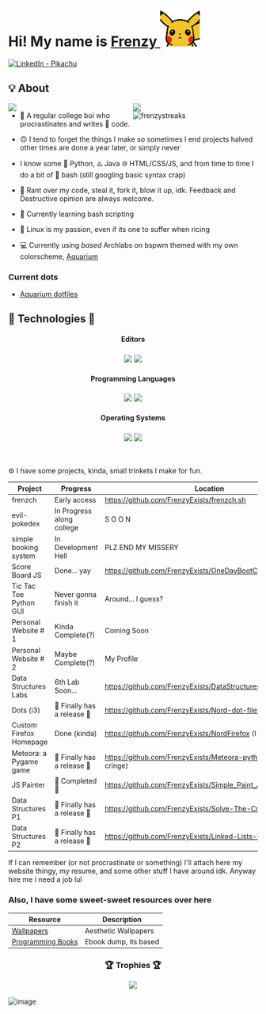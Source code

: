 
# Hi! My name is [Frenzy ](https://frenzyexists.github.io/Webfolio/) <img src="https://raw.githubusercontent.com/FrenzyExists/FrenzyExists/master/pikahello.gif" width="80px">

<a target="_blank" href="https://www.linkedin.com/in/pikachu-%E2%9A%A1-74aaa6225" target="_blank">
   <img alt="LinkedIn - Pikachu" src="https://img.shields.io/badge/LinkedIn-0077B5.svg?&style=for-the-badge&logo=linkedin&logoColor=white" />
</a>

<!-- ![Views](https://api.ghprofile.me/view?username=frenzyexists&color=2E3440&label=views) -->

## 💡 About
<a href="https://github.com/FrenzyExists">
  <img align="right" width="50%" src="https://github-readme-stats.vercel.app/api?username=FrenzyExists&show_icons=true&title_color=E6DFB8&text_color=cddbf9&icon_color=caf6bb&bg_color=20202A">
  <img align="right" width="50%" src="https://github-readme-streak-stats.herokuapp.com/?user=FrenzyExists&currStreakLabel=E6DFB8&sideLabels=cddbf9&currStreakNum=caf6bb&sideNums=E6DFB8&dates=E6DFB8&ring=cddbf9&fire=cddbf9&stroke=caf6bb&background=20202A">
  <img align="right" width="50%" src="https://github-readme-stats.vercel.app/api/top-langs/?username=frenzyexists&layout=compact&title_color=E6DFB8&text_color=cddbf9&icon_color=caf6bb&bg_color=20202A" alt="frenzystreaks" />
</a>

- 📓 A regular college boi who procrastinates and writes 💩 code.

- 🙃 I tend to forget the things I make so sometimes I end projects halved other times are done a year later, or simply never

 - I know some 🐍 Python, ♨️ Java 🌐 HTML/CSS/JS, and from time to time I do a bit of 🚀 bash (still googling basic syntax crap)

- 👯 Rant over my code, steal it, fork it, blow it up, idk. Feedback and Destructive opinion are always welcome.

- 🌱 Currently learning bash scripting

- 👾 Linux is my passion, even if its one to suffer when ricing

- 💻 Currently using *based* Archlabs on bspwm themed with my own colorscheme, [Aquarium](https://github.com/FrenzyExists/aquarium-vim)

### Current dots
- [Aquarium dotfiles](https://github.com/FrenzyExists/dotfiles)

## 💙 Technologies 💙

<h4 align="center">Editors</h4>

<h3 align="center">
<img src="https://img.shields.io/badge/neovim%20-%2357A143.svg?style=for-the-badge&logo=neovim&logoColor=FFFFFF">
<img src="https://img.shields.io/badge/vscode%20-%23007ACC.svg?style=for-the-badge&logo=visual-studio-code&logoColor=FFFFFF">
</h3>

<h4 align="center">Programming Languages</h4>

<h3 align="center">
<img src="https://img.shields.io/badge/python%20-%2314354C.svg?style=for-the-badge&logo=python&logoColor=FFFFFF">
<img src="https://img.shields.io/badge/java%20-%23A07ACC.svg?style=for-the-badge&logo=java&logoColor=FFFFFF">
</h3>

<h4 align="center">Operating Systems</h4>

<h3 align="center">
<img src="https://img.shields.io/badge/arch_linux%20-%231793D1.svg?style=for-the-badge&logo=arch-linux&logoColor=FFFFFF">
<img src="https://img.shields.io/badge/windows%20-%230078D6.svg?style=for-the-badge&logo=windows&logoColor=FFFFFF">
</h3>

</br>

⚙️ I have some projects, kinda, small trinkets I make for fun.

Project                     | Progress                       | Location
-----------                 | --------                       |--------                                                              |
frenzch                     | Early access                   | https://github.com/FrenzyExists/frenzch.sh                           |
evil-pokedex                | In Progress along college      | S O O N |
simple booking system       | In Development Hell            | PLZ END MY MISSERY |
Score Board JS              | Done... yay                    | https://github.com/FrenzyExists/OneDayBootCagmpScoreboard            |
Tic Tac Toe Python GUI      | Never gonna finish it          | Around... I guess?                                                   |
Personal Website # 1        | Kinda Complete(?)              | Coming Soon                                                          |
Personal Website # 2        | Maybe Complete(?)              | My Profile                                                           |
Data Structures Labs        | 6th Lab Soon...                | https://github.com/FrenzyExists/DataStructuresLab                    |
Dots (i3)                   | 🎉 Finally has a release 🎉    | https://github.com/FrenzyExists/Nord-dot-files-i3                    |
Custom Firefox Homepage     | Done (kinda)                   | https://github.com/FrenzyExists/NordFirefox (I remembered)           |
Meteora: a Pygame game      | 🎉 Finally has a release 🎉    | https://github.com/FrenzyExists/Meteora-python (enjoy the cringe)    |
JS Painter                  | 🎉 Completed 🎉                | https://github.com/FrenzyExists/Simple_Paint_JS                      |
Data Structures P1          | 🎉 Finally has a release 🎉    | https://github.com/FrenzyExists/Solve-The-Crime                      |
Data Structures P2          | 🎉 Finally has a release 🎉    | https://github.com/FrenzyExists/Linked-Lists-Everywhere              |

If I can remember (or not procrastinate or something) I'll attach here my website thingy, my resume, and some other stuff I have around idk. Anyway hire me i need a job lul

### Also, I have some sweet-sweet resources over here
Resource                                                  | Description
-----------                                               | --------
[Wallpapers](https://github.com/FrenzyExists/wallpapers)  | Aesthetic Wallpapers
[Programming Books](https://github.com/FrenzyExists/programming-books) | Ebook dump, its based
  
<h3 align="center">🏆 Trophies 🏆</h3>
<p align="center"><img src="https://github-profile-trophy.vercel.app/?username=frenzyexists&title=Stars,Followers,Commit,PR,Repo,MultiLanguage&theme=nord&no-frame=true&margin-w=20"></p>


![image](https://user-images.githubusercontent.com/47986470/139616587-2e254d34-0fd1-4abe-b80c-67d92e3a7014.png)
